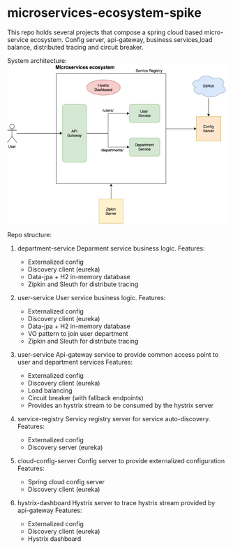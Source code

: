 # microservices-ecosystem-spike
This repo holds several projects that compose a spring cloud based micro-service ecosystem. Config server, api-gateway, business services,load balance, distributed tracing and circuit breaker.

System architecture:
![System architecture](microservice-ecosystem.jpg)


Repo structure:

1. department-service
  Deparment service business logic. 
  Features: 
    * Externalized config
    * Discovery client (eureka)
    * Data-jpa + H2 in-memory database
    * Zipkin and Sleuth for distribute tracing
    
2. user-service
  User service business logic. 
  Features: 
    * Externalized config
    * Discovery client (eureka)
    * Data-jpa + H2 in-memory database
    * VO pattern to join user department
    * Zipkin and Sleuth for distribute tracing
    
3. user-service
  Api-gateway service to provide common access point to user and department services 
  Features: 
    * Externalized config
    * Discovery client (eureka)
    * Load balancing
    * Circuit breaker (with fallback endpoints)
    * Provides an hystrix stream to be consumed by the hystrix server
    
4. service-registry
  Servicy registry server for service auto-discovery. 
  Features:
    * Externalized config
    * Discovery server (eureka)
    
5. cloud-config-server
  Config server to provide externalized configuration
  Features:
    * Spring cloud config server
    * Discovery client (eureka)
    
6. hystrix-dashboard
  Hystrix server to trace hystrix stream provided by api-gateway
  Features:
    * Externalized config
    * Discovery client (eureka)
    * Hystrix dashboard

